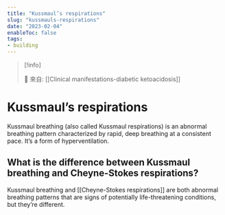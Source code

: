 ```yaml
---
title: "Kussmaul’s respirations"
slug: "kussmauls-respirations"
date: "2023-02-04"
enableToc: false
tags:
- building
---
```


> [!info]
>
> 🌱 來自: [[Clinical manifestations-diabetic ketoacidosis]]

# Kussmaul’s respirations
Kussmaul breathing (also called Kussmaul respirations) is an abnormal breathing pattern characterized by rapid, deep breathing at a consistent pace. It’s a form of hyperventilation.

## What is the difference between Kussmaul breathing and Cheyne-Stokes respirations?
Kussmaul breathing and [[Cheyne-Stokes respirations]] are both abnormal breathing patterns that are signs of potentially life-threatening conditions, but they’re different.
